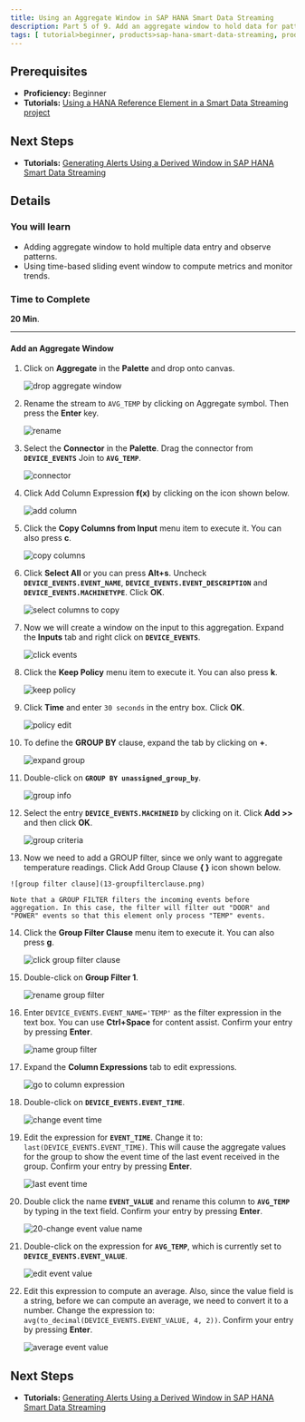 ```yaml
---
title: Using an Aggregate Window in SAP HANA Smart Data Streaming
description: Part 5 of 9. Add an aggregate window to hold data for pattern observation and trend monitoring.
tags: [ tutorial>beginner, products>sap-hana-smart-data-streaming, products>sap-hana-studio ]
---
```

## Prerequisites  
 - **Proficiency:** Beginner
 - **Tutorials:** [Using a HANA Reference Element in a Smart Data Streaming project](http://www.sap.com/developer/tutorials/sds-part4-hana-table-event-streaming.html)

## Next Steps
 - **Tutorials:** [Generating Alerts Using a Derived Window in SAP HANA Smart Data Streaming](http://www.sap.com/developer/tutorials/sds-part6-alerts.html)

## Details
### You will learn  
 - Adding aggregate window to hold multiple data entry and observe patterns.
 - Using time-based sliding event window to compute metrics and monitor trends.

### Time to Complete
**20 Min**.

---

#### Add an Aggregate Window

1. Click on **Aggregate** in the **Palette** and drop onto canvas.

    ![drop aggregate window](1-dropaggregatewindow.png)

2. Rename the stream to `AVG_TEMP` by clicking on Aggregate symbol. Then press the **Enter** key.

    ![rename](2-rename.png)

3. Select the **Connector** in the **Palette**. Drag the connector from **`DEVICE_EVENTS`** Join to **`AVG_TEMP`**.

    ![connector](3-connector.png)

4. Click Add Column Expression **f(x)** by clicking on the icon shown below.

    ![add column](4-addcolumn.png)

5. Click the **Copy Columns from Input** menu item to execute it. You can also press **c**.

    ![copy columns](5-copycolumns.png)

6. Click **Select All** or you can press **Alt+s**. Uncheck **`DEVICE_EVENTS.EVENT_NAME`**, **`DEVICE_EVENTS.EVENT_DESCRIPTION`** and **`DEVICE_EVENTS.MACHINETYPE`**. Click **OK**.

    ![select columns to copy](6-selectcolumnstocopy.png)

7. Now we will create a window on the input to this aggregation. Expand the **Inputs** tab and right click on **`DEVICE_EVENTS`**.

    ![click events](7-clickevents.png)

8. Click the **Keep Policy** menu item to execute it. You can also press **k**.

    ![keep policy](8-keeppolicy.png)

9. Click **Time** and enter `30 seconds` in the entry box. Click **OK**.

    ![policy edit](9-policyedit.png)

10. To define the **GROUP BY** clause, expand the tab by clicking on **+**.

    ![expand group](10-expandgroup.png)

11. Double-click on **`GROUP BY unassigned_group_by`**.

    ![group info](11-groupinfo.png)

12. Select the entry **`DEVICE_EVENTS.MACHINEID`** by clicking on it. Click **Add >>** and then click **OK**.

    ![group criteria](12-groupcriteria.png)

13.  Now we need to add a GROUP filter, since we only want to aggregate temperature readings. Click Add Group Clause **{ }** icon shown below.

    ![group filter clause](13-groupfilterclause.png)

    Note that a GROUP FILTER filters the incoming events before aggregation. In this case, the filter will filter out "DOOR" and "POWER" events so that this element only process "TEMP" events.

14. Click the **Group Filter Clause** menu item to execute it. You can also press **g**.

    ![click group filter clause](14-clickgroupfilterclause.png)

15. Double-click on **Group Filter 1**.

    ![rename group filter](15-renamegroupfilter.png)

16. Enter `DEVICE_EVENTS.EVENT_NAME='TEMP'` as the filter expression in the text box. You can use **Ctrl+Space** for content assist. Confirm your entry by pressing **Enter**.

    ![name group filter](16-namegroupfilter.png)

17. Expand the **Column Expressions** tab to edit expressions.

    ![go to column expression](17-gotocolumnexpression.png)

18. Double-click on **`DEVICE_EVENTS.EVENT_TIME`**.

    ![change event time](18-changeeventtime.png)

19. Edit the expression for **`EVENT_TIME`**. Change it to: `last(DEVICE_EVENTS.EVENT_TIME)`. This will cause the aggregate values for the group to show the event time of the last event received in the group. Confirm your entry by pressing **Enter**.

    ![last event time](19-lasteventtime.png)

20. Double click the name **`EVENT_VALUE`** and rename this column to **`AVG_TEMP`** by typing in the text field. Confirm your entry by pressing **Enter**.

    ![20-change event value name](20-changeeventvaluename.png)

21. Double-click on the expression for **`AVG_TEMP`**, which is currently set to **`DEVICE_EVENTS.EVENT_VALUE`**.

    ![edit event value](21-editeventvalue.png)

22. Edit this expression to compute an average. Also, since the value field is a string, before we can compute an average, we need to convert it to a number. Change the expression to: `avg(to_decimal(DEVICE_EVENTS.EVENT_VALUE, 4, 2))`. Confirm your entry by pressing **Enter**.

    ![average event value](22-avgeventvalue.png)


## Next Steps
 - **Tutorials:** [Generating Alerts Using a Derived Window in SAP HANA Smart Data Streaming](http://www.sap.com/developer/tutorials/sds-part6-alerts.html)
